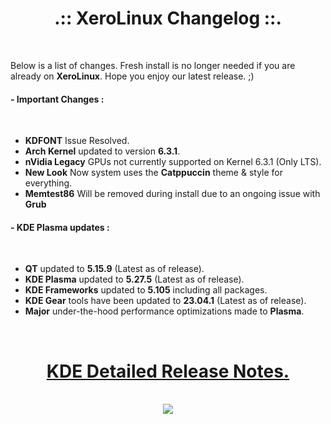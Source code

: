 # <center>.:: XeroLinux Changelog ::.</center>

<br />

Below is a list of changes. Fresh install is no longer needed if you are already on **XeroLinux**. Hope you enjoy our latest release. ;)


#### - Important Changes :
<br />

- **KDFONT** Issue Resolved.
- **Arch Kernel** updated to version **6.3.1**.
- **nVidia Legacy** GPUs not currently supported on Kernel 6.3.1 (Only LTS).
- **New Look** Now system uses the **Catppuccin** theme & style for everything.
- **Memtest86** Will be removed during install due to an ongoing issue with **Grub**

#### - KDE Plasma updates :
<br />

- **QT** updated to **5.15.9** (Latest as of release).
- **KDE Plasma** updated to **5.27.5** (Latest as of release).
- **KDE Frameworks** updated to **5.105** including all packages.
- **KDE Gear** tools have been updated to **23.04.1** (Latest as of release).
- **Major** under-the-hood performance optimizations made to **Plasma**.

<br />

# <center><a href="https://forum.xerolinux.xyz/thread-4.html" target="_blank">KDE Detailed Release Notes.</a>
<br />
<center> <img src="https://img.shields.io/sourceforge/dw/xerolinux.svg?style=for-the-badge&color=FD729A&labelColor=3A4986"> </center>
